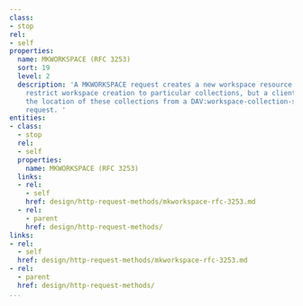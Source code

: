 ```yaml
---
class:
- stop
rel:
- self
properties:
  name: MKWORKSPACE (RFC 3253)
  sort: 19
  level: 2
  description: 'A MKWORKSPACE request creates a new workspace resource. A server MAY
    restrict workspace creation to particular collections, but a client can determine
    the location of these collections from a DAV:workspace-collection-set OPTIONS
    request. '
entities:
- class:
  - stop
  rel:
  - self
  properties:
    name: MKWORKSPACE (RFC 3253)
  links:
  - rel:
    - self
    href: design/http-request-methods/mkworkspace-rfc-3253.md
  - rel:
    - parent
    href: design/http-request-methods/
links:
- rel:
  - self
  href: design/http-request-methods/mkworkspace-rfc-3253.md
- rel:
  - parent
  href: design/http-request-methods/
...
```

